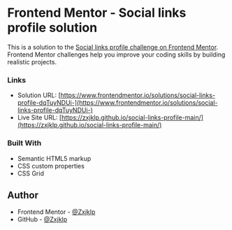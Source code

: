 # Frontend Mentor - Social links profile solution

This is a solution to the [Social links profile challenge on Frontend Mentor](https://www.frontendmentor.io/challenges/social-links-profile-UG32l9m6dQ). Frontend Mentor challenges help you improve your coding skills by building realistic projects. 

### Links

- Solution URL: [https://www.frontendmentor.io/solutions/social-links-profile-dqTuyNDUi-](https://www.frontendmentor.io/solutions/social-links-profile-dqTuyNDUi-)
- Live Site URL: [https://zxjklp.github.io/social-links-profile-main/](https://zxjklp.github.io/social-links-profile-main/)

### Built With

- Semantic HTML5 markup
- CSS custom properties
- CSS Grid

## Author

- Frontend Mentor - [@Zxjklp](https://www.frontendmentor.io/profile/Zxjklp)
- GitHub - [@Zxjklp](https://github.com/Zxjklp)